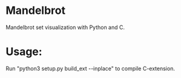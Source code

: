 # Mandelbrot
Mandelbrot set visualization with Python and C.

# Usage:
Run "python3 setup.py build_ext --inplace" to compile C-extension.

